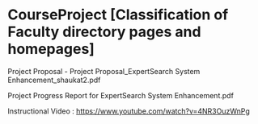 # CourseProject [Classification of Faculty directory pages and homepages]

Project Proposal - Project Proposal_ExpertSearch System Enhancement_shaukat2.pdf

Project Progress Report for ExpertSearch System Enhancement.pdf

Instructional Video : https://www.youtube.com/watch?v=4NR3OuzWnPg
